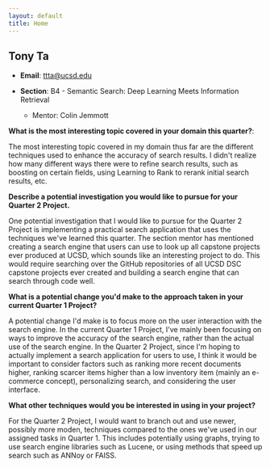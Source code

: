 ```yaml
---
layout: default
title: Home
---
```


## Tony Ta

- **Email**: ttta@ucsd.edu

- **Section**: B4 - Semantic Search: Deep Learning Meets Information Retrieval
  - Mentor: Colin Jemmott
 
**What is the most interesting topic covered in your domain this quarter?**:

The most interesting topic covered in my domain thus far are the different techniques used to enhance the accuracy of search results.
I didn't realize how many different ways there were to refine search results, such as boosting on certain fields, using Learning to Rank
to rerank initial search results, etc.

**Describe a potential investigation you would like to pursue for your Quarter 2 Project.**

One potential investigation that I would like to pursue for the Quarter 2 Project is implementing a practical search application
that uses the techniques we've learned this quarter. The section mentor has mentioned creating a search engine that users can use
to look up all capstone projects ever produced at UCSD, which sounds like an interesting project to do. This would require searching
over the GitHub repositories of all UCSD DSC capstone projects ever created and building a search engine that can search through
code well.

**What is a potential change you'd make to the approach taken in your current Quarter 1 Project?**

A potential change I'd make is to focus more on the user interaction with the search engine. In the current Quarter 1 Project,
I've mainly been focusing on ways to improve the accuracy of the search engine, rather than the actual use of the search engine.
In the Quarter 2 Project, since I'm hoping to actually implement a search application for users to use, I think it would be important
to consider factors such as ranking more recent documents higher, ranking scarcer items higher than a low inventory item 
(mainly an e-commerce concept), personalizing search, and considering the user interface.

**What other techniques would you be interested in using in your project?**

For the Quarter 2 Project, I would want to branch out and use newer, possibly more moden, techniques compared to the ones we've used
in our assigned tasks in Quarter 1. This includes potentially using graphs, trying to use search engine libraries such as Lucene, 
or using methods that speed up search such as ANNoy or FAISS.
